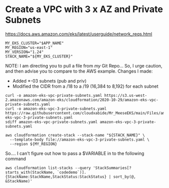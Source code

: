 # Create a VPC with 3 x AZ and  Private Subnets

https://docs.aws.amazon.com/eks/latest/userguide/network_reqs.html

```
MY_EKS_CLUSTER="$APP_NAME"
MY_REGION="us-east-1"
MY_VERSION="1.24"
STACK_NAME="${MY_EKS_CLUSTER}"
```

NOTE:  I am directing you to pull a file from *my* Git Repo... So, I urge caution, and then advise you to compare to the AWS example. 
Changes I made:
* Added *-03 subnets (pub and priv)
* Modified the CIDR from a /18 to a /19 (16,384 to 8,192) for each subnet

```
curl -o amazon-eks-vpc-private-subnets.yaml https://s3.us-west-2.amazonaws.com/amazon-eks/cloudformation/2020-10-29/amazon-eks-vpc-private-subnets.yaml
curl -o amazon-eks-vpc-3-private-subnets.yaml https://raw.githubusercontent.com/cloudxabide/Mr_MeeseEKS/main/Files/amazon-eks-vpc-3-private-subnets.yaml
sdiff amazon-eks-vpc-private-subnets.yaml amazon-eks-vpc-3-private-subnets.yaml
```

```
aws cloudformation create-stack --stack-name "${STACK_NAME}" \
  --template-body file://amazon-eks-vpc-3-private-subnets.yaml \
  --region ${MY_REGION}
```

So.... I can't figure out how to pass a $VARIABLE in to the following command
```
aws cloudformation list-stacks --query 'StackSummaries[?starts_with(StackName, `codedemo`)].{StackName:StackName,StackStatus:StackStatus} | sort_by(@, &StackName)'

```
